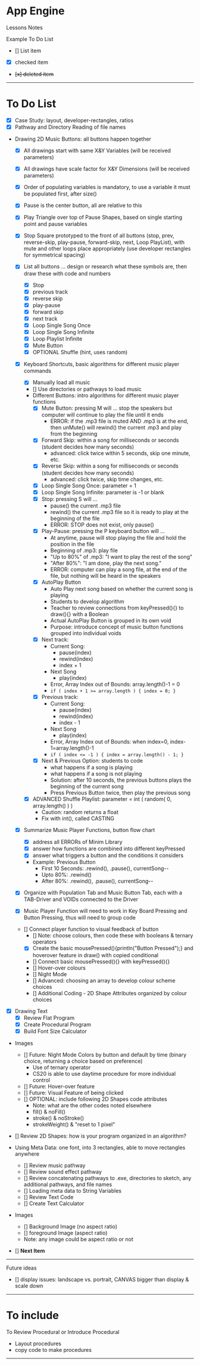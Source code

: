 # App Engine
Lessons Notes

Example To Do List
- [] List item
- [x] checked item
- <del> [x] deleted item </del>

---

# To Do List
- [x] Case Study: layout, developer-rectangles, ratios
- [x] Pathway and Directory Reading of file names
- Drawing 2D Music Buttons: all buttons happen together
  - [x] All drawings start with same X&Y Variables (will be received parameters)
  - [x] All drawings have scale factor for X&Y Dimensions (will be received parameters)
  - [x] Order of populating variables is mandatory, to use a variable it must be populated first, after size()
  - [x] Pause is the center button, all are relative to this
  - [x] Play Triangle over top of Pause Shapes, based on single starting point and pause variables
  - [x] Stop Square prototyped to the front of all buttons (stop, prev, reverse-skip, play-pause, forward-skip, next, Loop PlayList), with mute and other loops place appropriately (use developer rectangles for symmetrical spacing)
  - [x] List all buttons ... design or research what these symbols are, then draw these with code and numbers
    - [x] Stop
    - [x] previous track
    - [x] reverse skip
    - [x] play-pause
    - [x] forward skip
    - [x] next track
    - [x] Loop Single Song Once
    - [x] Loop Single Song Infinite
    - [x] Loop Playlist Infinite
    - [x] Mute Button
    - [x] OPTIONAL Shuffle (hint, uses random)
  - [x] Keyboard Shortcuts, basic algorithms for different music player commands
    - [x] Manually load all music
    - [] Use directories or pathways to load music
    - Different Buttons: intro algorithms for different music player functions
      - [x] Mute Button: pressing M will ... stop the speakers but computer will continue to play the file until it ends
        - ERROR: if the .mp3 file is muted AND .mp3 is at the end, then unMute() will rewind() the current .mp3 and play from the beginning
      - [x] Forward Skip: within a song for milliseconds or seconds (student decides how many seconds)
        - advanced: click twice within 5 seconds, skip one minute, etc.
      - [x] Reverse Skip: within a song for milliseconds or seconds (student decides how many seconds)
        - advanced: click twice, skip time changes, etc.
      - [x] Loop Single Song Once: parameter = 1
      - [x] Loop Single Song Infinite: parameter is -1 or blank
      - [x] Stop: pressing S will ...
        - pause() the current .mp3 file
        - rewind() the current .mp3 file so it is ready to play at the beginning of the file
        - ERROR: STOP does not exist, only pause()
      - [x] Play-Pause: pressing the P keyboard button will ...
        - At anytime, pause will stop playing the file and hold the position in the file
        - Beginning of .mp3: play file
        - "Up to 80%" of .mp3: "I want to play the rest of the song"
        - "After 80%": "I am done, play the next song."
        - ERROR: computer can play a song file, at the end of the file, but nothing will be heard in the speakers
      - [x] AutoPlay Button
        - Auto Play next song based on whether the current song is playing
        - Students to develop algorithm
        - Teacher to review connections from keyPressed(){} to draw(){} with a Boolean
        - Actual AutoPlay Button is grouped in its own void
        - Purpose: introduce concept of music button functions grouped into individual voids
      - [X] Next track:
        - Current Song:
          - pause(index)
          - rewind(index)
          - index + 1
        - Next Song
          - play(index)
        - Error, Array Index out of Bounds: array.length()-1 = 0
        - ```if ( index + 1 >= array.length ) { index = 0; }```
      - [X] Previous track:
        - Current Song:
          - pause(index)
          - rewind(index)
          - index - 1
        - Next Song
          - play(index)
        - Error, Array Index out of Bounds: when index=0, index-1=array.length()-1
        - ```if ( index <= -1 ) { index = array.length() - 1; }```
      - [x] Next & Previous Option: students to code
        - what happens if a song is playing
        - what happens if a song is not playing
        - Solution: after 10 seconds, the previous buttons plays the beginning of the current song
        - Press Previous Button twice, then play the previous song
    - [x] ADVANCED Shuffle Playlist: parameter = int ( random( 0, array.length() ) )
        - Caution: random returns a float
        - Fix with int(), called CASTING
  - [x] Summarize Music Player Functions, button flow chart
    - [x] address all ERRORs of Minim Library
    - [x] answer how functions are combined into different keyPressed
    - [x] answer what triggers a button and the conditions it considers
    - Example: Previous Button
      - First 10 Seconds: .rewind(), .pause(), currentSong--
      - Upto 80%: .rewind()
      - After 80%: .rewind(), .pause(), currentSong--

  - [x] Organize with Population Tab and Music Button Tab, each with a TAB-Driver and VOIDs connected to the Driver
  - [x] Music Player Function will need to work in Key Board Pressing and Button Pressing, thus will need to group code
  - [] Connect player function to visual feedback of button
    - [] Note: choose colours, then code these with booleans & ternary operators
    - [X] Create the basic mousePressed(){println("Button Pressed");} and hoverover feature in draw() with copied conditional
    - [] Connect basic mousePressed(){} with keyPressed(){}
    - [] Hover-over colours
    - [] Night Mode
    - [] Advanced: choosing an array to develop colour scheme choices
    - [] Additional Coding - 2D Shape Attributes organized by colour choices

- [x] Drawing Text
  - [x] Review Flat Program
  - [x] Create Procedural Program
  - [x] Build Font Size Calculator

- Images

  - [] Future: Night Mode Colors by button and default by time (binary choice, returning a choice based on preference)
    - Use of ternary operator
    - CS20 is able to use daytime procedure for more individual control
  - [] Future: Hover-over feature
  - [] Future: Visual Feature of being clicked
  - [] OPTIONAL: include following 2D Shapes code attributes
    - Note: what are the other codes noted elsewhere
    - fill() & noFill()
    - stroke() & noStroke()
    - strokeWeight() & "reset to 1 pixel"
- [] Review 2D Shapes: how is your program organized in an algorithm?
- Using Meta Data: one font, into 3 rectangles, able to move rectangles anywhere
  - [] Review music pathway
  - [] Review sound effect pathway
  - [] Review concatenating pathways to .exe, directories to sketch, any additional pathways, and file names
  - [] Loading meta data to String Variables
  - [] Review Text Code
  - [] Create Text Calculator
- Images
  - [] Background Image (no aspect ratio)
  - [] foreground Image (aspect ratio)
  - Note: any image could be aspect ratio or not
- [] **Next Item**

---

Future ideas
- [] display issues: landscape vs. portrait, CANVAS bigger than display & scale down

---

# To include

To Review Procedural or Introduce Procedural
- Layout procedures
- copy code to make procedures
---
